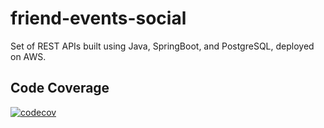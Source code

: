 # friend-events-social
Set of REST APIs built using Java, SpringBoot, and PostgreSQL, deployed on AWS.

## Code Coverage
[![codecov](https://codecov.io/gh/MicheleVerriello/friend-events-social/branch/master/graph/badge.svg?token=2ZODER9AXQ)](https://codecov.io/gh/MicheleVerriello/friend-events-social)
